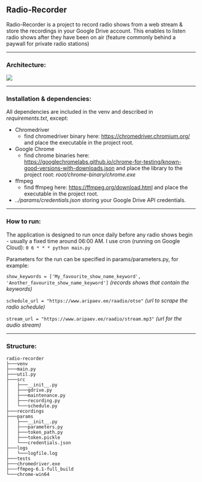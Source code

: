 
## Radio-Recorder

Radio-Recorder is a project to record radio shows from a web stream & store the recordings in your Google Drive account.
This enables to listen radio shows after they have been on air (feature commonly behind a paywall for private radio stations)

---

### Architecture:

<img src="https://docs.google.com/drawings/d/e/2PACX-1vRQvB4knx798OI9gv10m-4DAYSghBuSK2fbdf5lkov_F68bHEFGJyXWQruvO7se8Fqz_YDXOsw5k3YT/pub?w=749&amp;h=394">

---

### Installation & dependencies:

All dependencies are included in the venv and described in *requirements.txt*, except:
+ Chromedriver
  + find chromedriver binary here: https://chromedriver.chromium.org/ and place the executable in the project root.
+ Google Chrome
  + find chrome binaries here: https://googlechromelabs.github.io/chrome-for-testing/known-good-versions-with-downloads.json and place the library to the project root: *root/chrome-binary/chrome.exe*
+ ffmpeg
  + find ffmpeg here: https://ffmpeg.org/download.html and place the executable in the project root.
+ *../params/credentials.json* storing your Google Drive API credentials.

---

### How to run:

The application is designed to run once daily before any radio shows begin - usually a fixed time around 06:00 AM.
I use cron (running on Google Cloud):
`0 6 * * * python main.py`

Parameters for the run can be specified in params/parameters.py, for example:

`show_keywords = ['My_favourite_show_name_keyword', 'Another_favourite_show_name_keyword']`
*(records shows that contain the keywords)*

`schedule_url = "https://www.aripaev.ee/raadio/otse"` *(url to scrape the radio schedule)*

`stream_url = "https://www.aripaev.ee/raadio/stream.mp3"` *(url for the audio stream)*

---

### Structure:

```
radio-recorder
├───venv
├───main.py
├───util.py
├───src
│   ├───__init__.py
│   ├───gdrive.py
│   ├───maintenance.py
│   ├───recording.py
│   └───schedule.py
├───recordings
├───params
│   ├───__init__.py
│   ├───parameters.py
│   ├───token_path.py
│   ├───token.pickle
│   └───credentials.json
├───logs
│   └───logfile.log
├───tests
├───chromedriver.exe
├───ffmpeg-6.1-full_build
└───chrome-win64
```

